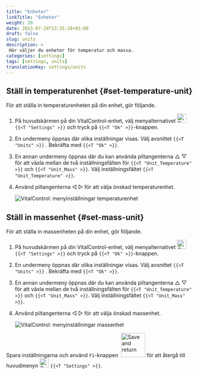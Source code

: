 ```yaml
---
title: "Enheter"
linkTitle: "Enheter"
weight: 20
date: 2023-07-28T13:25:28+02:00
draft: false
slug: units
description: >
 Här väljer du enheter för temperatur och massa.
categories: [settings]
tags: [settings, units]
translationKey: settings/units
---
```

## Ställ in temperaturenhet {#set-temperature-unit}

För att ställa in temperaturenheten på din enhet, gör följande.

1. På huvudskärmen på din VitalControl-enhet, välj menyalternativet <img src="/icons/gear.svg" width="25" align="bottom" alt="Settings" /> `{{<T "Settings" >}}` och tryck på `{{<T "Ok" >}}`-knappen.

2. En undermeny öppnas där olika inställningar visas. Välj avsnittet `{{<T "Units" >}}` . Bekräfta med `{{<T "Ok" >}}`.

3. En annan undermeny öppnas där du kan använda piltangenterna △ ▽ för att växla mellan de två inställningsfälten för `{{<T "Unit_Temperature" >}}` och `{{<T "Unit_Mass" >}}`. Välj inställningsfältet `{{<T "Unit_Temperature" >}}`.

4. Använd piltangenterna ◁ ▷ för att välja önskad temperaturenhet.

    ![VitalControl: menyinställningar temperaturenhet](../images/temperature.png "Temperaturenhet")

## Ställ in massenhet {#set-mass-unit}

För att ställa in massenheten på din enhet, gör följande.

1. På huvudskärmen på din VitalControl-enhet, välj menyalternativet <img src="/icons/gear.svg" width="25" align="bottom" alt="Settings" /> `{{<T "Settings" >}}` och tryck på `{{<T "Ok" >}}`-knappen.

2. En undermeny öppnas där olika inställningar visas. Välj avsnittet `{{<T "Units" >}}` . Bekräfta med `{{<T "Ok" >}}`.

3. En annan undermeny öppnas där du kan använda piltangenterna △ ▽ för att växla mellan de två inställningsfälten för `{{<T "Unit_Temperature" >}}` och `{{<T "Unit_Mass" >}}`. Välj inställningsfältet `{{<T "Unit_Mass" >}}`.

4. Använd piltangenterna ◁ ▷ för att välja önskad massenhet.

    ![VitalControl: menyinställningar massenhet](../images/mass.png "Massenhet")

Spara inställningarna och använd `F1`-knappen &nbsp;<img src="/icons/footer/save_exit.svg" width="65" align="bottom" alt="Save and return" /> för att återgå till huvudmenyn <img src="/icons/gear.svg" width="25" align="bottom" alt="Settings" /> `{{<T "Settings" >}}`.


